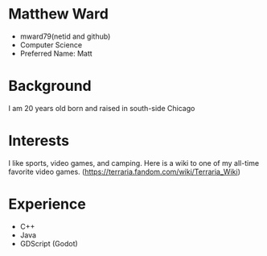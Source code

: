 # Matthew Ward

- mward79(netid and github)
- Computer Science
- Preferred Name: Matt

# Background
I am 20 years old born and raised in south-side Chicago

# Interests
I like sports, video games, and camping. Here is a wiki to one of my all-time favorite
video games. (https://terraria.fandom.com/wiki/Terraria_Wiki)

# Experience
- C++
- Java
- GDScript (Godot)



